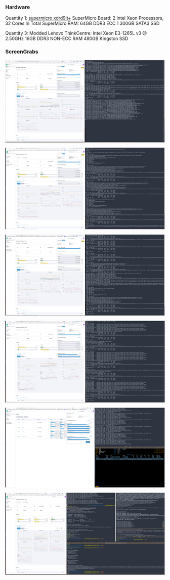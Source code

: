 ### Hardware

Quantity 1:
[supermicro xdrd9it+](https://www.supermicro.com/products/archive/motherboard/x9drd-it_)
SuperMicro Board: 2 Intel Xeon Processors, 32 Cores In Total
SuperMicro RAM: 64GB DDR3 ECC
1 300GB SATA3 SSD

Quantity 3:
Modded Lenovo ThinkCentre:
Intel Xeon E3-1265L v3 @ 2.50GHz
16GB DDR3 NON-ECC RAM
480GB Kingston SSD




### ScreenGrabs

![image 1](./1.png)

![image 2](./2.png)

![image 3](./3.png)

![image 4](./4.png)

![image 5](./5.png)

![image 6](./6.png)


